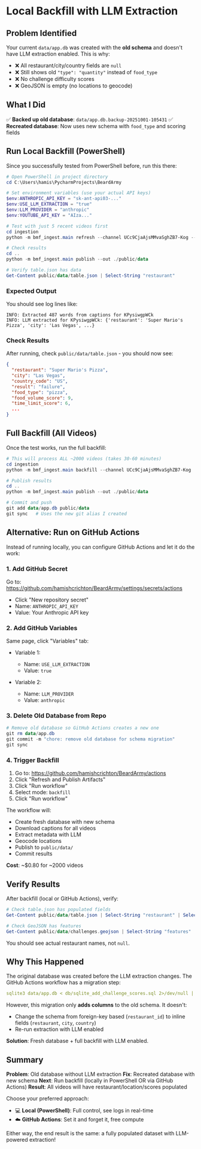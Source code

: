 # Local Backfill with LLM Extraction

## Problem Identified

Your current `data/app.db` was created with the **old schema** and doesn't have LLM extraction enabled. This is why:
- ❌ All restaurant/city/country fields are `null`
- ❌ Still shows old `"type": "quantity"` instead of `food_type`
- ❌ No challenge difficulty scores
- ❌ GeoJSON is empty (no locations to geocode)

## What I Did

✅ **Backed up old database**: `data/app.db.backup-20251001-105431`
✅ **Recreated database**: Now uses new schema with `food_type` and scoring fields

## Run Local Backfill (PowerShell)

Since you successfully tested from PowerShell before, run this there:

```powershell
# Open PowerShell in project directory
cd C:\Users\hamis\PycharmProjects\BeardArmy

# Set environment variables (use your actual API keys)
$env:ANTHROPIC_API_KEY = "sk-ant-api03-..."
$env:USE_LLM_EXTRACTION = "true"
$env:LLM_PROVIDER = "anthropic"
$env:YOUTUBE_API_KEY = "AIza..."

# Test with just 5 recent videos first
cd ingestion
python -m bmf_ingest.main refresh --channel UCc9CjaAjsMMvaSghZB7-Kog --since-days 30

# Check results
cd ..
python -m bmf_ingest.main publish --out ./public/data

# Verify table.json has data
Get-Content public/data/table.json | Select-String "restaurant"
```

### Expected Output

You should see log lines like:
```
INFO: Extracted 487 words from captions for KPysiwgpWCk
INFO: LLM extracted for KPysiwgpWCk: {'restaurant': 'Super Mario's Pizza', 'city': 'Las Vegas', ...}
```

### Check Results

After running, check `public/data/table.json` - you should now see:
```json
{
  "restaurant": "Super Mario's Pizza",
  "city": "Las Vegas",
  "country_code": "US",
  "result": "failure",
  "food_type": "pizza",
  "food_volume_score": 9,
  "time_limit_score": 6,
  ...
}
```

## Full Backfill (All Videos)

Once the test works, run the full backfill:

```powershell
# This will process ALL ~2000 videos (takes 30-60 minutes)
cd ingestion
python -m bmf_ingest.main backfill --channel UCc9CjaAjsMMvaSghZB7-Kog

# Publish results
cd ..
python -m bmf_ingest.main publish --out ./public/data

# Commit and push
git add data/app.db public/data
git sync   # Uses the new git alias I created
```

## Alternative: Run on GitHub Actions

Instead of running locally, you can configure GitHub Actions and let it do the work:

### 1. Add GitHub Secret
Go to: https://github.com/hamishcrichton/BeardArmy/settings/secrets/actions

- Click "New repository secret"
- Name: `ANTHROPIC_API_KEY`
- Value: Your Anthropic API key

### 2. Add GitHub Variables
Same page, click "Variables" tab:

- Variable 1:
  - Name: `USE_LLM_EXTRACTION`
  - Value: `true`

- Variable 2:
  - Name: `LLM_PROVIDER`
  - Value: `anthropic`

### 3. Delete Old Database from Repo

```powershell
# Remove old database so GitHub Actions creates a new one
git rm data/app.db
git commit -m "chore: remove old database for schema migration"
git sync
```

### 4. Trigger Backfill

1. Go to: https://github.com/hamishcrichton/BeardArmy/actions
2. Click "Refresh and Publish Artifacts"
3. Click "Run workflow"
4. Select mode: `backfill`
5. Click "Run workflow"

The workflow will:
- Create fresh database with new schema
- Download captions for all videos
- Extract metadata with LLM
- Geocode locations
- Publish to `public/data/`
- Commit results

**Cost**: ~$0.80 for ~2000 videos

## Verify Results

After backfill (local or GitHub Actions), verify:

```powershell
# Check table.json has populated fields
Get-Content public/data/table.json | Select-String "restaurant" | Select-Object -First 5

# Check GeoJSON has features
Get-Content public/data/challenges.geojson | Select-String "features"
```

You should see actual restaurant names, not `null`.

## Why This Happened

The original database was created before the LLM extraction changes. The GitHub Actions workflow has a migration step:

```yaml
sqlite3 data/app.db < db/sqlite_add_challenge_scores.sql 2>/dev/null || echo "Migration already applied"
```

However, this migration only **adds columns** to the old schema. It doesn't:
- Change the schema from foreign-key based (`restaurant_id`) to inline fields (`restaurant`, `city`, `country`)
- Re-run extraction with LLM enabled

**Solution**: Fresh database + full backfill with LLM enabled.

## Summary

**Problem**: Old database without LLM extraction
**Fix**: Recreated database with new schema
**Next**: Run backfill (locally in PowerShell OR via GitHub Actions)
**Result**: All videos will have restaurant/location/scores populated

Choose your preferred approach:
- 💻 **Local (PowerShell)**: Full control, see logs in real-time
- ☁️ **GitHub Actions**: Set it and forget it, free compute

Either way, the end result is the same: a fully populated dataset with LLM-powered extraction!
